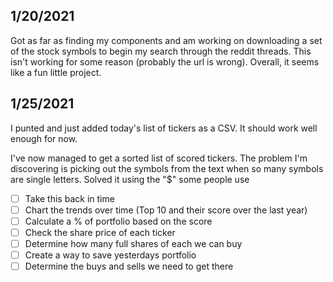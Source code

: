 1/20/2021
---

Got as far as finding my components and am working on downloading a set of the stock symbols to begin my search through
the reddit threads. This isn't working for some reason (probably the url is wrong). Overall, it seems like a fun little
project. 

1/25/2021
---

I punted and just added today's list of tickers as a CSV. It should work well enough for now.

I've now managed to get a sorted list of scored tickers. The problem I'm discovering is picking out the symbols from the
text when so many symbols are single letters. Solved it using the "$" some people use

- [ ] Take this back in time
- [ ] Chart the trends over time (Top 10 and their score over the last year)
- [ ] Calculate a % of portfolio based on the score
- [ ] Check the share price of each ticker
- [ ] Determine how many full shares of each we can buy
- [ ] Create a way to save yesterdays portfolio
- [ ] Determine the buys and sells we need to get there
